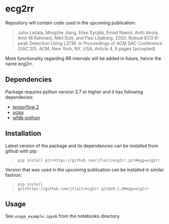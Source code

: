 # ecg2rr

Repository will contain code used in the upcoming publication:

> Juho Laitala, Mingzhe Jiang, Elise Syrjälä, Emad Naeini, Antti Airola, Amir M.Rahmani, Nikil Dutt, and Pasi Liljeberg. 2020. Robust ECG R-peak Detection Using LSTM. In Proceedings of ACM SAC Conference (SAC’20). ACM, New York, NY, USA, Article 4, 8 pages (accepted)

More functionality regarding RR intervals will be added in future, hence the name ecg2rr.

## Dependencies

Package requires python version 3.7 or higher and it has following dependecies:

* [tensorflow 2](https://www.tensorflow.org/)
* [scipy](https://www.scipy.org/)
* [wfdb-python](https://github.com/MIT-LCP/wfdb-python)

## Installation

Latest version of the package and its dependencies can be installed from github with pip:

> `pip install git+https://github.com/jtlait/ecg2rr.git#egg=ecg2rr`

Version that was used in the upcoming publication can be installed in similar fashion:

> `pip install git+https://github.com/jtlait/ecg2rr.git@v0.1.0#egg=ecg2rr`

## Usage

See `usage_example.ipynb` from the notebooks directory.


